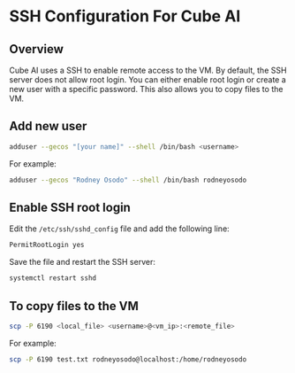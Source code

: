 # SSH Configuration For Cube AI

## Overview

Cube AI uses a SSH to enable remote access to the VM. By default, the SSH server does not allow root login. You can either enable root login or create a new user with a specific password. This also allows you to copy files to the VM.

## Add new user

```bash
adduser --gecos "[your name]" --shell /bin/bash <username>
```

For example:

```bash
adduser --gecos "Rodney Osodo" --shell /bin/bash rodneyosodo
```

## Enable SSH root login

Edit the `/etc/ssh/sshd_config` file and add the following line:

```bash
PermitRootLogin yes
```

Save the file and restart the SSH server:

```bash
systemctl restart sshd
```

## To copy files to the VM

```bash
scp -P 6190 <local_file> <username>@<vm_ip>:<remote_file>
```

For example:

```bash
scp -P 6190 test.txt rodneyosodo@localhost:/home/rodneyosodo
```
